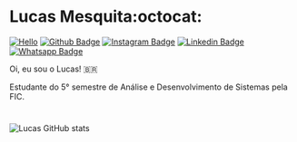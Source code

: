 # Lucas Mesquita:octocat:

[![Hello](https://github.com/Tarmiel/Tarmiel/blob/master/ezgif.com-resize.gif)](https://tarmiel.github.io/Portfolio/)
[![Github Badge](https://img.shields.io/badge/-Github-000?style=for-the-badge&logo=Github&logoColor=white&link=https://github.com/Tarmiel)](https://github.com/Tarmiel)
[![Instagram Badge](https://img.shields.io/badge/-instagram-important?style=for-the-badge&logo=instagram&logoColor=white&link=https://github.com/Tarmiel)](https://www.instagram.com/lul_cao/)
[![Linkedin Badge](https://img.shields.io/badge/-Linkedin-blue?style=for-the-badge&logo=Linkedin&logoColor=white&link=https://github.com/Tarmiel)](https://www.linkedin.com/in/lulcao/)
[![Whatsapp Badge](https://img.shields.io/badge/-whatsapp-success?style=for-the-badge&logo=whatsapp&logoColor=white&link=https://github.com/Tarmiel)](https://api.whatsapp.com/send?phone=+5585985691511)

 Oi, eu sou o Lucas! 🇧🇷

 Estudante do 5° semestre de Análise e Desenvolvimento de Sistemas pela FIC. 
# 
![Lucas GitHub stats](https://github-readme-stats.anuraghazra1.vercel.app/api?username=Tarmiel&show_icons=true&hide_border=true)
